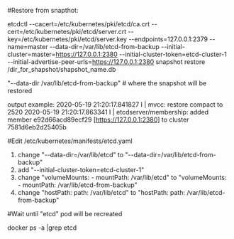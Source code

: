 #Restore from snapthot:


etcdctl --cacert=/etc/kubernetes/pki/etcd/ca.crt --cert=/etc/kubernetes/pki/etcd/server.crt --key=/etc/kubernetes/pki/etcd/server.key --endpoints=127.0.0.1:2379 --name=master --data-dir=/var/lib/etcd-from-backup --initial-cluster=master=https://127.0.0.1:2380 --initial-cluster-token=etcd-cluster-1 --initial-advertise-peer-urls=https://127.0.0.1:2380 snapshot restore /dir_for_shapshot/shapshot_name.db

"--data-dir /var/lib/etcd-from-backup" # where the snapshot will be restored


output example:
2020-05-19 21:20:17.841827 I | mvcc: restore compact to 2520
2020-05-19 21:20:17.863341 I | etcdserver/membership: added member e92d66acd89ecf29 [https://127.0.0.1:2380] to cluster 7581d6eb2d25405b

#Edit /etc/kubernetes/manifests/etcd.yaml


  1. change  "--data-dir=/var/lib/etcd" to "--data-dir=/var/lib/etcd-from-backup"
  2. add "--initial-cluster-token=etcd-cluster-1"
  3. change "volumeMounts: - mountPath: /var/lib/etcd" to "volumeMounts: - mountPath: /var/lib/etcd-from-backup"
  4. change "hostPath: path: /var/lib/etcd" to "hostPath: path: /var/lib/etcd-from-backup"

#Wait until "etcd" pod will be recreated

   docker ps -a |grep etcd
